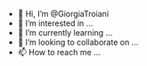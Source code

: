 - 👋 Hi, I’m @GiorgiaTroiani
- 👀 I’m interested in ...
- 🌱 I’m currently learning ...
- 💞️ I’m looking to collaborate on ...
- 📫 How to reach me ...

<!---
GiorgiaTroiani/GiorgiaTroiani is a ✨ special ✨ repository because its `README.md` (this file) appears on your GitHub profile.
You can click the Preview link to take a look at your changes.
--->
